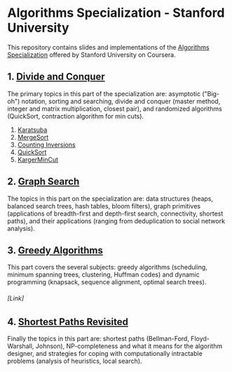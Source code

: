 # Algorithms Specialization - Stanford University 

This repository contains slides and implementations of the [Algorithms Specialization](https://www.coursera.org/specializations/algorithms#courses) offered by Stanford University on Coursera.

## 1. [Divide and Conquer](https://www.coursera.org/learn/algorithms-divide-conquer)

  The primary topics in this part of the specialization are: asymptotic ("Big-oh") notation, sorting and searching, divide and conquer (master method, integer and matrix multiplication, closest pair), and randomized algorithms (QuickSort, contraction algorithm for min cuts).

1. [Karatsuba](http://localhost:8888/edit/Course%201%20-%20Divide%20and%20Conquer/Codes/karatsuba.py)  
2. [MergeSort](http://localhost:8888/edit/Course%201%20-%20Divide%20and%20Conquer/Codes/mergesort.py)  
3. [Counting Inversions](http://localhost:8888/edit/Course%201%20-%20Divide%20and%20Conquer/Codes/counting_inversions.py)  
4. [QuickSort](http://localhost:8888/edit/Course%201%20-%20Divide%20and%20Conquer/Codes/quicksort.py)
5. [KargerMinCut](http://localhost:8888/edit/Course%201%20-%20Divide%20and%20Conquer/Codes/karger.py)

## 2. [Graph Search](https://www.coursera.org/learn/algorithms-graphs-data-structures) 

  The topics in this part on the specialization are: data structures (heaps, balanced search trees, hash tables, bloom filters), graph primitives (applications of breadth-first and depth-first search, connectivity, shortest paths), and their applications (ranging from deduplication to social network analysis).
  
## 3. [Greedy Algorithms](https://www.coursera.org/learn/algorithms-greedy)

  This part covers the several subjects: greedy algorithms (scheduling, minimum spanning trees, clustering, Huffman codes) and dynamic programming (knapsack, sequence alignment, optimal search trees).
  ###### [Link]
  
## 4. [Shortest Paths Revisited](https://www.coursera.org/learn/algorithms-npcomplete)

  Finally the topics in this part are: shortest paths (Bellman-Ford, Floyd-Warshall, Johnson), NP-completeness and what it means for the algorithm designer, and strategies for coping with computationally intractable problems (analysis of heuristics, local search).

